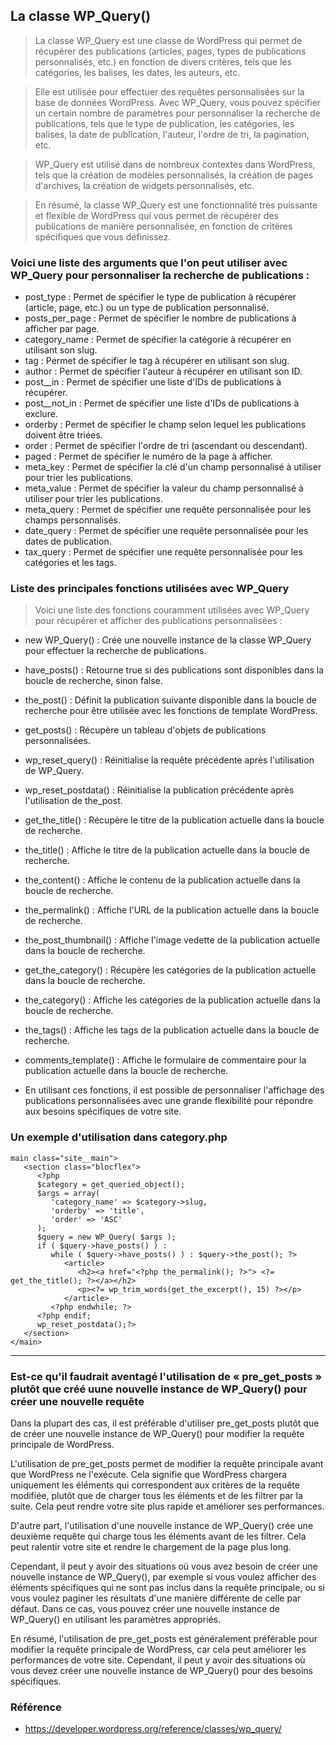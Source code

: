 ## La classe WP_Query()

> La classe WP_Query est une classe de WordPress qui permet de récupérer des publications (articles, pages, types de publications personnalisés, etc.) en fonction de divers critères, tels que les catégories, les balises, les dates, les auteurs, etc.

> Elle est utilisée pour effectuer des requêtes personnalisées sur la base de données WordPress. Avec WP_Query, vous pouvez spécifier un certain nombre de paramètres pour personnaliser la recherche de publications, tels que le type de publication, les catégories, les balises, la date de publication, l'auteur, l'ordre de tri, la pagination, etc.

> WP_Query est utilisé dans de nombreux contextes dans WordPress, tels que la création de modèles personnalisés, la création de pages d'archives, la création de widgets personnalisés, etc.

> En résumé, la classe WP_Query est une fonctionnalité très puissante et flexible de WordPress qui vous permet de récupérer des publications de manière personnalisée, en fonction de critères spécifiques que vous définissez.

### Voici une liste des arguments que l'on peut utiliser avec WP_Query pour personnaliser la recherche de publications :

- post_type : Permet de spécifier le type de publication à récupérer (article, page, etc.) ou un type de publication personnalisé.
- posts_per_page : Permet de spécifier le nombre de publications à afficher par page.
- category_name : Permet de spécifier la catégorie à récupérer en utilisant son slug.
- tag : Permet de spécifier le tag à récupérer en utilisant son slug.
- author : Permet de spécifier l'auteur à récupérer en utilisant son ID.
- post\_\_in : Permet de spécifier une liste d'IDs de publications à récupérer.
- post\_\_not_in : Permet de spécifier une liste d'IDs de publications à exclure.
- orderby : Permet de spécifier le champ selon lequel les publications doivent être triées.
- order : Permet de spécifier l'ordre de tri (ascendant ou descendant).
- paged : Permet de spécifier le numéro de la page à afficher.
- meta_key : Permet de spécifier la clé d'un champ personnalisé à utiliser pour trier les publications.
- meta_value : Permet de spécifier la valeur du champ personnalisé à utiliser pour trier les publications.
- meta_query : Permet de spécifier une requête personnalisée pour les champs personnalisés.
- date_query : Permet de spécifier une requête personnalisée pour les dates de publication.
- tax_query : Permet de spécifier une requête personnalisée pour les catégories et les tags.

### Liste des principales fonctions utilisées avec WP_Query

> Voici une liste des fonctions couramment utilisées avec WP_Query pour récupérer et afficher des publications personnalisées :

- new WP_Query() : Crée une nouvelle instance de la classe WP_Query pour effectuer la recherche de publications.

- have_posts() : Retourne true si des publications sont disponibles dans la boucle de recherche, sinon false.

- the_post() : Définit la publication suivante disponible dans la boucle de recherche pour être utilisée avec les fonctions de template WordPress.

- get_posts() : Récupère un tableau d'objets de publications personnalisées.

- wp_reset_query() : Réinitialise la requête précédente après l'utilisation de WP_Query.

- wp_reset_postdata() : Réinitialise la publication précédente après l'utilisation de the_post.

- get_the_title() : Récupère le titre de la publication actuelle dans la boucle de recherche.

- the_title() : Affiche le titre de la publication actuelle dans la boucle de recherche.

- the_content() : Affiche le contenu de la publication actuelle dans la boucle de recherche.

- the_permalink() : Affiche l'URL de la publication actuelle dans la boucle de recherche.

- the_post_thumbnail() : Affiche l'image vedette de la publication actuelle dans la boucle de recherche.

- get_the_category() : Récupère les catégories de la publication actuelle dans la boucle de recherche.

- the_category() : Affiche les catégories de la publication actuelle dans la boucle de recherche.

- the_tags() : Affiche les tags de la publication actuelle dans la boucle de recherche.

- comments_template() : Affiche le formulaire de commentaire pour la publication actuelle dans la boucle de recherche.

- En utilisant ces fonctions, il est possible de personnaliser l'affichage des publications personnalisées avec une grande flexibilité pour répondre aux besoins spécifiques de votre site.

### Un exemple d'utilisation dans category.php

```
main class="site__main">
   <section class="blocflex">
      <?php
      $category = get_queried_object();
      $args = array(
         'category_name' => $category->slug,
         'orderby' => 'title',
         'order' => 'ASC'
      );
      $query = new WP_Query( $args );
      if ( $query->have_posts() ) :
         while ( $query->have_posts() ) : $query->the_post(); ?>
            <article>
               <h2><a href="<?php the_permalink(); ?>"> <?= get_the_title(); ?></a></h2>
               <p><?= wp_trim_words(get_the_excerpt(), 15) ?></p>
            </article>
         <?php endwhile; ?>
      <?php endif;
      wp_reset_postdata();?>
   </section>
</main>
```

---

### Est-ce qu'il faudrait aventagé l'utilisation de « pre_get_posts » plutôt que créé uune nouvelle instance de WP_Query() pour créer une nouvelle requête

Dans la plupart des cas, il est préférable d'utiliser pre_get_posts plutôt que de créer une nouvelle instance de WP_Query() pour modifier la requête principale de WordPress.

L'utilisation de pre_get_posts permet de modifier la requête principale avant que WordPress ne l'exécute. Cela signifie que WordPress chargera uniquement les éléments qui correspondent aux critères de la requête modifiée, plutôt que de charger tous les éléments et de les filtrer par la suite. Cela peut rendre votre site plus rapide et améliorer ses performances.

D'autre part, l'utilisation d'une nouvelle instance de WP_Query() crée une deuxième requête qui charge tous les éléments avant de les filtrer. Cela peut ralentir votre site et rendre le chargement de la page plus long.

Cependant, il peut y avoir des situations où vous avez besoin de créer une nouvelle instance de WP_Query(), par exemple si vous voulez afficher des éléments spécifiques qui ne sont pas inclus dans la requête principale, ou si vous voulez paginer les résultats d'une manière différente de celle par défaut. Dans ce cas, vous pouvez créer une nouvelle instance de WP_Query() en utilisant les paramètres appropriés.

En résumé, l'utilisation de pre_get_posts est généralement préférable pour modifier la requête principale de WordPress, car cela peut améliorer les performances de votre site. Cependant, il peut y avoir des situations où vous devez créer une nouvelle instance de WP_Query() pour des besoins spécifiques.

### Référence

- https://developer.wordpress.org/reference/classes/wp_query/
